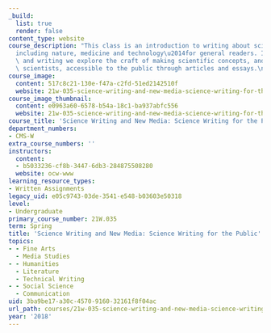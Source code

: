 ```yaml
---
_build:
  list: true
  render: false
content_type: website
course_description: "This class is an introduction to writing about science\u2014\
  including nature, medicine and technology\u2014for general readers. In our reading\
  \ and writing we explore the craft of making scientific concepts, and the work of\
  \ scientists, accessible to the public through articles and essays.\n"
course_image:
  content: 517c8c21-130e-f47a-c2fd-51ed2142510f
  website: 21w-035-science-writing-and-new-media-science-writing-for-the-public-spring-2018
course_image_thumbnail:
  content: e0963a60-6578-b54a-18c1-ba937abfc556
  website: 21w-035-science-writing-and-new-media-science-writing-for-the-public-spring-2018
course_title: 'Science Writing and New Media: Science Writing for the Public'
department_numbers:
- CMS-W
extra_course_numbers: ''
instructors:
  content:
  - b5033236-cf8b-3447-6db3-284875508280
  website: ocw-www
learning_resource_types:
- Written Assignments
legacy_uid: e05c9743-03de-3541-e548-b03603e50318
level:
- Undergraduate
primary_course_number: 21W.035
term: Spring
title: 'Science Writing and New Media: Science Writing for the Public'
topics:
- - Fine Arts
  - Media Studies
- - Humanities
  - Literature
  - Technical Writing
- - Social Science
  - Communication
uid: 3ba9be17-a30c-4570-9160-32161f8f04ac
url_path: courses/21w-035-science-writing-and-new-media-science-writing-for-the-public-spring-2018
year: '2018'
---
```

